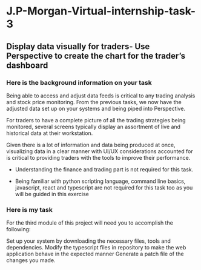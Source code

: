 # J.P-Morgan-Virtual-internship-task-3
## Display data visually for traders- Use Perspective to create the chart for the trader’s dashboard

### Here is the background information on your task
Being able to access and  adjust data feeds is critical to any trading analysis and stock price monitoring. From the previous tasks, we now have the adjusted data set up on your systems and being piped into Perspective.

For traders to have a complete picture of all the trading strategies being monitored, several screens typically display an assortment of live and historical data at their workstation.

Given there is a lot of information and data being produced at once, visualizing data in a clear manner with UI/UX considerations accounted for is critical to providing traders with the tools to improve their performance.

* Understanding the finance and trading part is not required for this task.

* Being familiar with python scripting language, command line basics, javascript, react and typescript are not required for this task too as you will be guided in this exercise


### Here is my task

For the third module of this project will need you to accomplish the following:

Set up your system by downloading the necessary files, tools and dependencies. 
Modify the typescript files in repository to make the web application behave in the expected manner
Generate a patch file of the changes you made.

